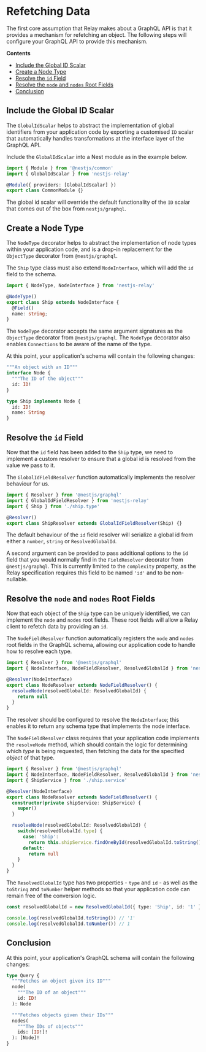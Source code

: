 <!-- omit in toc -->
# Refetching Data

The first core assumption that Relay makes about a GraphQL API is that it provides a mechanism for refetching an object. The following steps will configure your GraphQL API to provide this mechanism.

**Contents**
- [Include the Global ID Scalar](#include-the-global-id-scalar)
- [Create a Node Type](#create-a-node-type)
- [Resolve the `id` Field](#resolve-the-id-field)
- [Resolve the `node` and `nodes` Root Fields](#resolve-the-node-and-nodes-root-fields)
- [Conclusion](#conclusion)

## Include the Global ID Scalar

The `GlobalIdScalar` helps to abstract the implementation of global identifiers from your application code by exporting a customised `ID` scalar that automatically handles transformations at the interface layer of the GraphQL API.

Include the `GlobalIdScalar` into a Nest module as in the example below.

```typescript
import { Module } from '@nestjs/common'
import { GlobalIdScalar } from 'nestjs-relay'

@Module({ providers: [GlobalIdScalar] })
export class CommonModule {}
```

The global id scalar will override the default functionality of the `ID` scalar that comes out of the box from `nestjs/graphql`.

## Create a Node Type

The `NodeType` decorator helps to abstract the implementation of node types within your application code, and is a drop-in replacement for the `ObjectType` decorator from `@nestjs/graphql`.

The `Ship` type class must also extend `NodeInterface`, which will add the `id` field to the schema.

```typescript
import { NodeType, NodeInterface } from 'nestjs-relay'

@NodeType()
export class Ship extends NodeInterface {
  @Field()
  name: string;
}
```

The `NodeType` decorator accepts the same argument signatures as the `ObjectType` decorator from `@nestjs/graphql`. The `NodeType` decorator also enables `Connections` to be aware of the name of the type.

At this point, your application's schema will contain the following changes:

```graphql
"""An object with an ID"""
interface Node {
  """The ID of the object"""
  id: ID!
}

type Ship implements Node {
  id: ID!
  name: String
}
```

## Resolve the `id` Field

Now that the `id` field has been added to the `Ship` type, we need to implement a custom resolver to ensure that a global id is resolved from the value we pass to it.

The `GlobalIdFieldResolver` function automatically implements the resolver behaviour for us.

```typescript
import { Resolver } from '@nestjs/graphql'
import { GlobalIdFieldResolver } from 'nestjs-relay'
import { Ship } from './ship.type'

@Resolver()
export class ShipResolver extends GlobalIdFieldResolver(Ship) {}
```

The default behaviour of the `id` field resolver will serialize a global id from either a `number`, `string` or `ResolvedGlobalId`.

A second argument can be provided to pass additional options to the `id` field that you would normally find in the `FieldResolver` decorator from `@nestjs/graphql`. This is currently limited to the `complexity` property, as the Relay specification requires this field to be named `'id'` and to be non-nullable.

## Resolve the `node` and `nodes` Root Fields

Now that each object of the `Ship` type can be uniquely identified, we can implement the `node` and `nodes` root fields. These root fields will allow a Relay client to refetch data by providing an `id`.

The `NodeFieldResolver` function automatically registers the `node` and `nodes` root fields in the GraphQL schema, allowing our application code to handle how to resolve each type.

```typescript
import { Resolver } from '@nestjs/graphql'
import { NodeInterface, NodeFieldResolver, ResolvedGlobalId } from 'nestjs-relay'

@Resolver(NodeInterface)
export class NodeResolver extends NodeFieldResolver() {
  resolveNode(resolvedGlobalId: ResolvedGlobalId) {
    return null
  }
}
```

The resolver should be configured to resolve the `NodeInterface`; this enables it to return any schema type that implements the node interface.

The `NodeFieldResolver` class requires that your application code implements the `resolveNode` method, which should contain the logic for determining which *type* is being requested, then fetching the data for the specified *object* of that type.

```typescript
import { Resolver } from '@nestjs/graphql'
import { NodeInterface, NodeFieldResolver, ResolvedGlobalId } from 'nestjs-relay'
import { ShipService } from './ship.service'

@Resolver(NodeInterface)
export class NodeResolver extends NodeFieldResolver() {
  constructor(private shipService: ShipService) {
    super()
  }

  resolveNode(resolvedGlobalId: ResolvedGlobalId) {
    switch(resolvedGlobalId.type) {
      case: 'Ship':
        return this.shipService.findOneById(resolvedGlobalId.toString())
      default:
        return null
    }
  }
}
```

The `ResolvedGlobalId` type has two properties - `type` and `id` - as well as the `toString` and `toNumber` helper methods so that your application code can remain free of the conversion logic.

```typescript
const resolvedGlobalId = new ResolvedGlobalId({ type: 'Ship', id: '1' })

console.log(resolvedGlobalId.toString()) // '1'
console.log(resolvedGlobalId.toNumber()) // 1
```

## Conclusion

At this point, your application's GraphQL schema will contain the following changes:

```graphql
type Query {
  """Fetches an object given its ID"""
  node(
    """The ID of an object"""
    id: ID!
  ): Node

  """Fetches objects given their IDs"""
  nodes(
    """The IDs of objects"""
    ids: [ID!]!
  ): [Node]!
}
```
